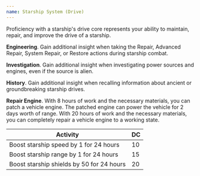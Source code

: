 ```yaml
---
name: Starship System (Drive)
---
```

Proficiency with a starship's drive core represents your ability to maintain, repair, and improve the drive of a starship.

__Engineering__. Gain additional insight when taking the Repair, Advanced Repair, System Repair, or Restore actions 
during starship combat.

__Investigation__. Gain additional insight when investigating power sources and engines, even if the source is alien.

__History__. Gain additional insight when recalling information about ancient or groundbreaking starship drives.

__Repair Engine__.
With 8 hours of work and the necessary materials, you can patch a vehicle engine. The patched engine
can power the vehicle for 2 days worth of range. With 20 hours of work and the necessary materials, you can
completely repair a vehicle engine to a working state.


Activity | DC
--- | ---
Boost starship speed by 1 for 24 hours | 10
Boost starship range by 1 for 24 hours | 15
Boost starship shields by 50 for 24 hours | 20
